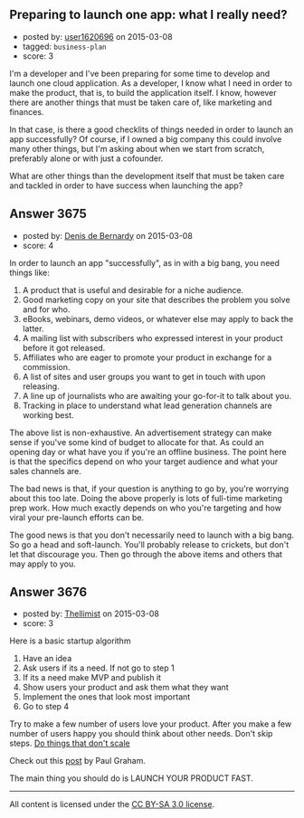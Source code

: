 ## Preparing to launch one app: what I really need?

- posted by: [user1620696](https://stackexchange.com/users/1777122/user1620696) on 2015-03-08
- tagged: `business-plan`
- score: 3

<p>I'm a developer and I've been preparing for some time to develop and launch one cloud application. As a developer, I know what I need in order to make the product, that is, to build the application itself. I know, however there are another things that must be taken care of, like marketing and finances.</p>

<p>In that case, is there a good checklits of things needed in order to launch an app successfully? Of course, if I owned a big company this could involve many other things, but I'm asking about when we start from scratch, preferably alone or with just a cofounder.</p>

<p>What are other things than the development itself that must be taken care and tackled in order to have success when launching the app?</p>



## Answer 3675

- posted by: [Denis de Bernardy](https://stackexchange.com/users/182468/denis-de-bernardy) on 2015-03-08
- score: 4

<p>In order to launch an app "successfully", as in with a big bang, you need things like:</p>

<ol>
<li>A product that is useful and desirable for a niche audience. </li>
<li>Good marketing copy on your site that describes the problem you solve and for who.</li>
<li>eBooks, webinars, demo videos, or whatever else may apply to back the latter.</li>
<li>A mailing list with subscribers who expressed interest in your product before it got released.</li>
<li>Affiliates who are eager to promote your product in exchange for a commission.</li>
<li>A list of sites and user groups you want to get in touch with upon releasing.</li>
<li>A line up of journalists who are awaiting your go-for-it to talk about you.</li>
<li>Tracking in place to understand what lead generation channels are working best.</li>
</ol>

<p>The above list is non-exhaustive. An advertisement strategy can make sense if you've some kind of budget to allocate for that. As could an opening day or what have you if you're an offline business. The point here is that the specifics depend on who your target audience and what your sales channels are.</p>

<p>The bad news is that, if your question is anything to go by, you're worrying about this too late. Doing the above properly is lots of full-time marketing prep work. How much exactly depends on who you're targeting and how viral your pre-launch efforts can be.</p>

<p>The good news is that you don't necessarily need to launch with a big bang. So go a head and soft-launch. You'll probably release to crickets, but don't let that discourage you. Then go through the above items and others that may apply to you.</p>



## Answer 3676

- posted by: [Thellimist](https://stackexchange.com/users/5431417/thellimist) on 2015-03-08
- score: 3

<p>Here is a basic startup algorithm</p>

<ol>
<li>Have an idea</li>
<li>Ask users if its a need. If not go to step 1</li>
<li>If its a need make MVP and publish it</li>
<li>Show users your product and ask them what they want</li>
<li>Implement the ones that look most important</li>
<li>Go to step 4</li>
</ol>

<p>Try to make a few number of users love your product. After you make a few number of users happy you should think about other needs. Don't skip steps. <a href="http://paulgraham.com/ds.html" rel="nofollow">Do things that don't scale</a> </p>

<p>Check out this <a href="http://www.paulgraham.com/13sentences.html" rel="nofollow">post</a> by Paul Graham.</p>

<p>The main thing you should do is LAUNCH YOUR PRODUCT FAST.</p>




---

All content is licensed under the [CC BY-SA 3.0 license](https://creativecommons.org/licenses/by-sa/3.0/).
